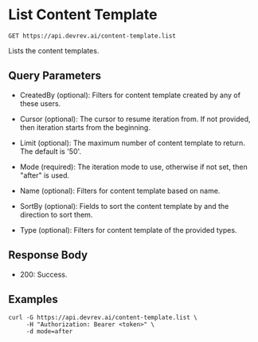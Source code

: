 # List Content Template

```http
GET https://api.devrev.ai/content-template.list
```

Lists the content templates.



## Query Parameters

- CreatedBy (optional): Filters for content template created by any of these users.

- Cursor (optional): The cursor to resume iteration from. If not provided, then iteration
starts from the beginning.

- Limit (optional): The maximum number of content template to return. The default is
'50'.

- Mode (required): The iteration mode to use, otherwise if not set, then "after" is
used.

- Name (optional): Filters for content template based on name.
- SortBy (optional): Fields to sort the content template by and the direction to sort
them.

- Type (optional): Filters for content template of the provided types.

## Response Body

- 200: Success.

## Examples

```shell
curl -G https://api.devrev.ai/content-template.list \
     -H "Authorization: Bearer <token>" \
     -d mode=after
```